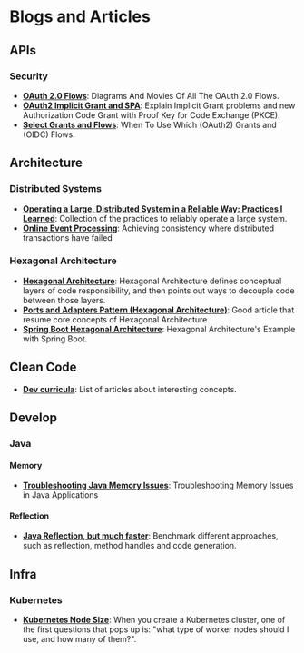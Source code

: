 # Blogs and Articles

## APIs
### Security
* **[OAuth 2.0 Flows](https://medium.com/@darutk/diagrams-and-movies-of-all-the-oauth-2-0-flows-194f3c3ade85)**: Diagrams And Movies Of All The OAuth 2.0 Flows.
* **[OAuth2 Implicit Grant and SPA](https://auth0.com/blog/oauth2-implicit-grant-and-spa/)**: Explain Implicit Grant problems and new Authorization Code Grant with Proof Key for Code Exchange (PKCE).
* **[Select Grants and Flows](https://medium.com/@robert.broeckelmann/when-to-use-which-oauth2-grants-and-oidc-flows-ec6a5c00d864)**: When To Use Which (OAuth2) Grants and (OIDC) Flows.

## Architecture
### Distributed Systems
* **[Operating a Large, Distributed System in a Reliable Way: Practices I Learned](https://blog.pragmaticengineer.com/operating-a-high-scale-distributed-system/)**: Collection of the practices to reliably operate a large system.
* **[Online Event Processing](https://queue.acm.org/detail.cfm?id=3321612)**: Achieving consistency where distributed transactions have failed

### Hexagonal Architecture
* **[Hexagonal Architecture](https://fideloper.com/hexagonal-architecture)**: Hexagonal Architecture defines conceptual layers of code responsibility, and then points out ways to decouple code between those layers.
* **[Ports and Adapters Pattern (Hexagonal Architecture)](https://softwarecampament.wordpress.com/portsadapters/)**: Good article that resume core concepts of Hexagonal Architecture.
* **[Spring Boot Hexagonal Architecture](https://github.com/hirannor/spring-boot-hexagonal-architecture)**: Hexagonal Architecture's Example with Spring Boot.

## Clean Code
* **[Dev curricula](https://herbertograca.com/dev-theory-articles-listing/)**: List of articles about interesting concepts.

## Develop
### Java
#### Memory
* **[Troubleshooting Java Memory Issues](https://www.infoq.com/articles/Troubleshooting-Java-Memory-Issues/)**: Troubleshooting Memory Issues in Java Applications
#### Reflection
* **[Java Reflection, but much faster](https://www.optaplanner.org/blog/2018/01/09/JavaReflectionButMuchFaster.html)**: Benchmark different approaches, such as reflection, method handles and code generation.

## Infra
### Kubernetes
* **[Kubernetes Node Size](https://learnk8s.io/kubernetes-node-size/)**: When you create a Kubernetes cluster, one of the first questions that pops up is: "what type of worker nodes should I use, and how many of them?".
